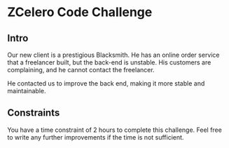 # ZCelero Code Challenge

## Intro
Our new client is a prestigious Blacksmith. He has an online order service that a freelancer built, but the back-end is unstable.
His customers are complaining, and he cannot contact the freelancer. 

He contacted us to improve the back end, making it more stable and maintainable.

## Constraints
You have a time constraint of 2 hours to complete this challenge.
Feel free to write any further improvements if the time is not sufficient.

